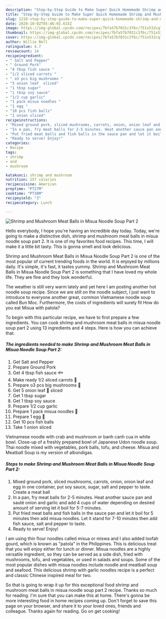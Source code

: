 ```yaml
---
description: "Step-by-Step Guide to Make Super Quick Homemade Shrimp and Mushroom Meat Balls in Misua Noodle Soup Part 2"
title: "Step-by-Step Guide to Make Super Quick Homemade Shrimp and Mushroom Meat Balls in Misua Noodle Soup Part 2"
slug: 1218-step-by-step-guide-to-make-super-quick-homemade-shrimp-and-mushroom-meat-balls-in-misua-noodle-soup-part-2
date: 2020-10-02T05:46:03.615Z
image: https://img-global.cpcdn.com/recipes/7bfa57b7031c3f6c/751x532cq70/shrimp-and-mushroom-meat-balls-in-misua-noodle-soup-part-2-recipe-main-photo.jpg
thumbnail: https://img-global.cpcdn.com/recipes/7bfa57b7031c3f6c/751x532cq70/shrimp-and-mushroom-meat-balls-in-misua-noodle-soup-part-2-recipe-main-photo.jpg
cover: https://img-global.cpcdn.com/recipes/7bfa57b7031c3f6c/751x532cq70/shrimp-and-mushroom-meat-balls-in-misua-noodle-soup-part-2-recipe-main-photo.jpg
author: Willie Bell
ratingvalue: 4.7
reviewcount: 14
recipeingredient:
- " Salt and Pepper"
- " Ground Pork"
- "4 tbsp fish sauce "
- "1/2 sliced carrots "
- " o3 pcs big mushrooms "
- "5 onion leaf  sliced"
- "1 tbsp sugar"
- "1 tbsp soy sauce"
- "1/2 cup garlic"
- "1 pack misua noodles "
- "1 egg "
- "10 pcs fish balls"
- "1 onion sliced"
recipeinstructions:
- "Mixed ground pork, sliced mushrooms, carrots, onion, onion leaf and egg in one container, put soy sauce, sugar, salt and pepper to taste. Create a meat ball"
- "In a pan, fry meat balls for 2-5 minutes. Heat another sauce pan and sauté onion and garlic and add 4 cups of water depending on desired amount of serving let it boil for 5-7 minutes."
- "Put fried meat balls and fish balls in the sauce pan and let it boil for 5 minutes then add misua noodles. Let it stand for 7-10 minutes then add fish sauce, salt and pepper to taste."
- "Ready to serve! Enjoy!"
categories:
- Recipe
tags:
- shrimp
- and
- mushroom

katakunci: shrimp and mushroom 
nutrition: 257 calories
recipecuisine: American
preptime: "PT27M"
cooktime: "PT38M"
recipeyield: "3"
recipecategory: Lunch

---
```



![Shrimp and Mushroom Meat Balls in Misua Noodle Soup Part 2](https://img-global.cpcdn.com/recipes/7bfa57b7031c3f6c/751x532cq70/shrimp-and-mushroom-meat-balls-in-misua-noodle-soup-part-2-recipe-main-photo.jpg)

Hello everybody, I hope you're having an incredible day today. Today, we're going to make a distinctive dish, shrimp and mushroom meat balls in misua noodle soup part 2. It is one of my favorites food recipes. This time, I will make it a little bit tasty. This is gonna smell and look delicious.

Shrimp and Mushroom Meat Balls in Misua Noodle Soup Part 2 is one of the most popular of current trending foods in the world. It is enjoyed by millions daily. It's simple, it's fast, it tastes yummy. Shrimp and Mushroom Meat Balls in Misua Noodle Soup Part 2 is something that I have loved my whole life. They are fine and they look wonderful.

The weather is still very warm lately and yet here I am posting another hot noodle soup recipe. Since we are still on the noodle subject, I just want to introduce to everyone another great, common Vietnamese noodle soup called Bun Moc. Furthermore, the costs of ingredients will surely fit How do you eat Misua with patola?


To begin with this particular recipe, we have to first prepare a few ingredients. You can cook shrimp and mushroom meat balls in misua noodle soup part 2 using 13 ingredients and 4 steps. Here is how you can achieve that.

<!--inarticleads1-->

##### The ingredients needed to make Shrimp and Mushroom Meat Balls in Misua Noodle Soup Part 2:

1. Get  Salt and Pepper
1. Prepare  Ground Pork
1. Get 4 tbsp fish sauce 🐟
1. Make ready 1/2 sliced carrots 🥕
1. Prepare  o3 pcs big mushrooms 🍄
1. Get 5 onion leaf 🍃 sliced
1. Get 1 tbsp sugar
1. Get 1 tbsp soy sauce
1. Prepare 1/2 cup garlic
1. Prepare 1 pack misua noodles 🍜
1. Prepare 1 egg 🥚
1. Get 10 pcs fish balls
1. Take 1 onion sliced


Vietnamese noodle with crab and mushroom or banh canh cua in white bowl. Close-up of a freshly prepared bowl of Japanese Udon noodle soup. Thai noodle mixed with vegetables, pork balls, tofu, and cheese. Misua and Meatball Soup is my version of albondigas. 

<!--inarticleads2-->

##### Steps to make Shrimp and Mushroom Meat Balls in Misua Noodle Soup Part 2:

1. Mixed ground pork, sliced mushrooms, carrots, onion, onion leaf and egg in one container, put soy sauce, sugar, salt and pepper to taste. Create a meat ball
1. In a pan, fry meat balls for 2-5 minutes. Heat another sauce pan and sauté onion and garlic and add 4 cups of water depending on desired amount of serving let it boil for 5-7 minutes.
1. Put fried meat balls and fish balls in the sauce pan and let it boil for 5 minutes then add misua noodles. Let it stand for 7-10 minutes then add fish sauce, salt and pepper to taste.
1. Ready to serve! Enjoy!


I am using thin flour noodles called misua or miswa and I also added loofah gourd, which is known as &#34;patola&#34; in the Philippines. This is delicious treat that you will enjoy either for lunch or dinner. Misua noodles are a highly versatile ingredient, so they can be served as a side dish, fried with mushrooms, tofu, and vegetables, or used in salads and soups. Some of the most popular dishes with misua noodles include noodle and meatball soup and seafood. This delicious shrimp with garlic noodles recipe is a perfect and classic Chinese inspired meal for two. 

So that is going to wrap it up for this exceptional food shrimp and mushroom meat balls in misua noodle soup part 2 recipe. Thanks so much for reading. I'm sure that you can make this at home. There's gonna be more interesting food in home recipes coming up. Don't forget to save this page on your browser, and share it to your loved ones, friends and colleague. Thanks again for reading. Go on get cooking!
